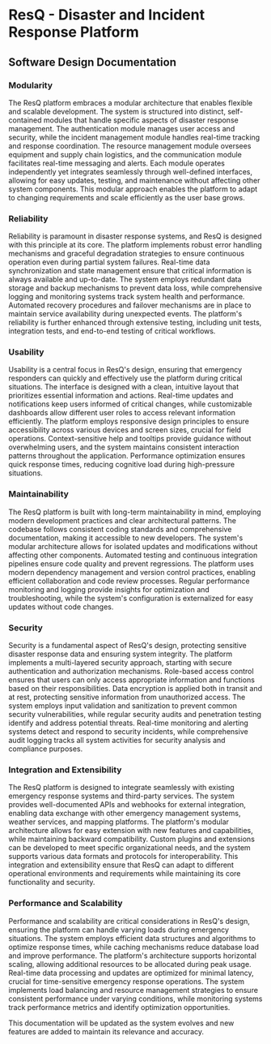 # ResQ - Disaster and Incident Response Platform
## Software Design Documentation

### Modularity

The ResQ platform embraces a modular architecture that enables flexible and scalable development. The system is structured into distinct, self-contained modules that handle specific aspects of disaster response management. The authentication module manages user access and security, while the incident management module handles real-time tracking and response coordination. The resource management module oversees equipment and supply chain logistics, and the communication module facilitates real-time messaging and alerts. Each module operates independently yet integrates seamlessly through well-defined interfaces, allowing for easy updates, testing, and maintenance without affecting other system components. This modular approach enables the platform to adapt to changing requirements and scale efficiently as the user base grows.

### Reliability

Reliability is paramount in disaster response systems, and ResQ is designed with this principle at its core. The platform implements robust error handling mechanisms and graceful degradation strategies to ensure continuous operation even during partial system failures. Real-time data synchronization and state management ensure that critical information is always available and up-to-date. The system employs redundant data storage and backup mechanisms to prevent data loss, while comprehensive logging and monitoring systems track system health and performance. Automated recovery procedures and failover mechanisms are in place to maintain service availability during unexpected events. The platform's reliability is further enhanced through extensive testing, including unit tests, integration tests, and end-to-end testing of critical workflows.

### Usability

Usability is a central focus in ResQ's design, ensuring that emergency responders can quickly and effectively use the platform during critical situations. The interface is designed with a clean, intuitive layout that prioritizes essential information and actions. Real-time updates and notifications keep users informed of critical changes, while customizable dashboards allow different user roles to access relevant information efficiently. The platform employs responsive design principles to ensure accessibility across various devices and screen sizes, crucial for field operations. Context-sensitive help and tooltips provide guidance without overwhelming users, and the system maintains consistent interaction patterns throughout the application. Performance optimization ensures quick response times, reducing cognitive load during high-pressure situations.

### Maintainability

The ResQ platform is built with long-term maintainability in mind, employing modern development practices and clear architectural patterns. The codebase follows consistent coding standards and comprehensive documentation, making it accessible to new developers. The system's modular architecture allows for isolated updates and modifications without affecting other components. Automated testing and continuous integration pipelines ensure code quality and prevent regressions. The platform uses modern dependency management and version control practices, enabling efficient collaboration and code review processes. Regular performance monitoring and logging provide insights for optimization and troubleshooting, while the system's configuration is externalized for easy updates without code changes.

### Security

Security is a fundamental aspect of ResQ's design, protecting sensitive disaster response data and ensuring system integrity. The platform implements a multi-layered security approach, starting with secure authentication and authorization mechanisms. Role-based access control ensures that users can only access appropriate information and functions based on their responsibilities. Data encryption is applied both in transit and at rest, protecting sensitive information from unauthorized access. The system employs input validation and sanitization to prevent common security vulnerabilities, while regular security audits and penetration testing identify and address potential threats. Real-time monitoring and alerting systems detect and respond to security incidents, while comprehensive audit logging tracks all system activities for security analysis and compliance purposes.

### Integration and Extensibility

The ResQ platform is designed to integrate seamlessly with existing emergency response systems and third-party services. The system provides well-documented APIs and webhooks for external integration, enabling data exchange with other emergency management systems, weather services, and mapping platforms. The platform's modular architecture allows for easy extension with new features and capabilities, while maintaining backward compatibility. Custom plugins and extensions can be developed to meet specific organizational needs, and the system supports various data formats and protocols for interoperability. This integration and extensibility ensure that ResQ can adapt to different operational environments and requirements while maintaining its core functionality and security.

### Performance and Scalability

Performance and scalability are critical considerations in ResQ's design, ensuring the platform can handle varying loads during emergency situations. The system employs efficient data structures and algorithms to optimize response times, while caching mechanisms reduce database load and improve performance. The platform's architecture supports horizontal scaling, allowing additional resources to be allocated during peak usage. Real-time data processing and updates are optimized for minimal latency, crucial for time-sensitive emergency response operations. The system implements load balancing and resource management strategies to ensure consistent performance under varying conditions, while monitoring systems track performance metrics and identify optimization opportunities.

This documentation will be updated as the system evolves and new features are added to maintain its relevance and accuracy. 